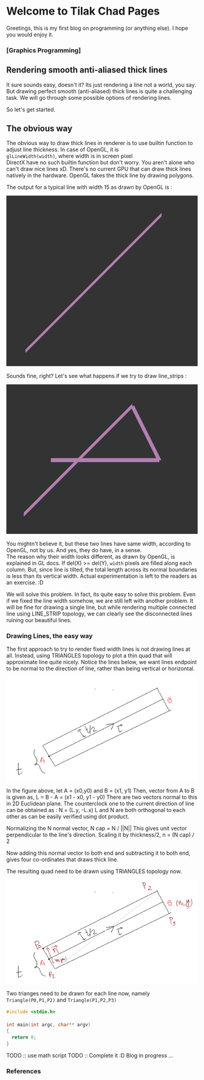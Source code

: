 # Welcome to Tilak Chad Pages

Greetings, this is my first blog on programming (or anything else). I hope you would enjoy it.

### [Graphics Programming] 
## Rendering smooth anti-aliased thick lines 
It sure sounds easy, doesn't it? Its just rendering a line not a world, you say. But drawing perfect smooth (anti-aliased) thick lines is quite a challenging task. 
We will go through some possible options of rendering lines.

So let's get started. 

## The obvious way 
The obvious way to draw thick lines in renderer is to use builtin function to adjust line thickness. 
In case of OpenGL, it is <br>
`glLineWidth(width)`, where width is in screen pixel 
<br>
DirectX have no such builtin function but don't worry. You aren't alone who can't draw nice lines xD. There's no current GPU that can draw thick lines natively in the hardware. OpenGL fakes the thick line by drawing polygons. 

The output for a typical line with width 15 as drawn by OpenGL is : 

<p align="left">
	<img src = "./include/gl_line_width.png">
</p>


Sounds fine, right? 
Let's see what happens if we try to draw line_strips : 

<p align="left">
	<img src = "./include/not_believe.png">
</p>

You mightn't believe it, but these two lines have same width, according to OpenGL, not by us. And yes, they do have, in a sense.  
The reason why their width looks different, as drawn by OpenGL, is explained in GL docs. If del(X) >= del(Y), 
`width` pixels are filled along each column. But, since line is tilted, the total length across its normal boundaries is less than its vertical width. Actual experimentation is left to the readers as an exercise. :D  

We will solve this problem. In fact, its quite easy to solve this problem. Even if we fixed the line width somehow, we are still left with another problem. 
It will be fine for drawing a single line, but while rendering multiple connected line using LINE_STRIP topology, we can clearly see the disconnected lines ruining our beautiful lines. 


### Drawing Lines, the easy way 

The first approach to try to render fixed width lines is not drawing lines at all. Instead, using TRIANGLES topology to plot a thin quad that will approximate line quite nicely. 
Notice the lines below, we want lines endpoint to be normal to the direction of line, rather than being vertical or horizontal. 

<p align="left">
	<img src = "./include/line_vec.png">
</p>

In the figure above, 
let A = (x0,y0) and B = (x1, y1) 
Then, vector from A to B is given as, 
L = B - A = (x1 - x0, y1 - y0)
There are two vectors normal to this in 2D Euclidean plane. The counterclock one to the current direction of line can be obtained as : 
N = (L.y, -L.x)
L and N are both orthogonal to each other as can be easily verified using dot product. 

Normalizing the N normal vector, 
N cap = N / ||N|| 
This gives unit vector perpendicular to the line's direction. 
Scaling it by thickness/2, 
n = (N cap) / 2

Now adding this normal vector to both end and subtracting it to both end, gives four co-ordinates that draws thick line. 

The resulting quad need to be drawn using TRIANGLES topology now. 

<p align="left">
	<img src = "./include/line_show.png">
</p>

Two trianges need to be drawn for each line now, 
namely 
`Triangle(P0,P1,P2)` and `Triangle(P1,P2,P3)`

```c
#include <stdio.h> 

int main(int argc, char** argv)
{
  return 0; 
}
```
TODO :: use math script 
TODO :: Complete it :D
Blog in progress ... 


### References
